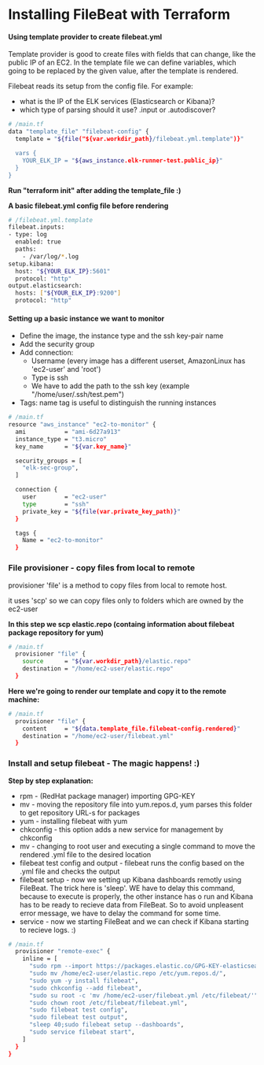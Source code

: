 # Installing FileBeat with Terraform

#### Using template provider to create filebeat.yml

Template provider is good to create files with fields that can change, like the public IP of an EC2.
In the template file we can define variables, which going to be replaced by the given value, after the template is rendered.

Filebeat reads its setup from the config file. For example:
 - what is the IP of the ELK services (Elasticsearch or Kibana)?
 - which type of parsing should it use? .input or .autodiscover?


```sh
# /main.tf
data "template_file" "filebeat-config" {
  template = "${file("${var.workdir_path}/filebeat.yml.template")}"

  vars {
    YOUR_ELK_IP = "${aws_instance.elk-runner-test.public_ip}"
  }
}
```
**Run "terraform init" after adding the template_file :)**

**A basic filebeat.yml config file before rendering**

```sh
# /filebeat.yml.template
filebeat.inputs:
- type: log
  enabled: true
  paths:
    - /var/log/*.log
setup.kibana:
  host: "${YOUR_ELK_IP}:5601"
  protocol: "http"
output.elasticsearch:
  hosts: ["${YOUR_ELK_IP}:9200"]
  protocol: "http"
```

#### Setting up a basic instance we want to monitor

- Define the image, the instance type and the ssh key-pair name
- Add the security group
- Add connection:
    - Username (every image has a different userset, AmazonLinux has 'ec2-user' and 'root')
    - Type is ssh
    - We have to add the path to the ssh key (example "/home/user/.ssh/test.pem")
- Tags: name tag is useful to distinguish the running instances

```sh
# /main.tf
resource "aws_instance" "ec2-to-monitor" {
  ami           = "ami-6d27a913"
  instance_type = "t3.micro"
  key_name      = "${var.key_name}"

  security_groups = [
    "elk-sec-group",
  ]

  connection {
    user        = "ec2-user"
    type        = "ssh"
    private_key = "${file(var.private_key_path)}"
  }

  tags {
    Name = "ec2-to-monitor"
  }
```
### File provisioner - copy files from local to remote

provisioner 'file' is a method to copy files from local to remote host.

it uses 'scp' so we can copy files only to folders which are owned by the ec2-user

**In this step we scp elastic.repo (containg information about filebeat package repository for yum)**
```sh
# /main.tf
  provisioner "file" {
    source      = "${var.workdir_path}/elastic.repo"
    destination = "/home/ec2-user/elastic.repo"
  }
```

**Here we're going to render our template and copy it to the remote machine:**

```sh
# /main.tf
  provisioner "file" {
    content     = "${data.template_file.filebeat-config.rendered}"
    destination = "/home/ec2-user/filebeat.yml"
  }
```

### Install and setup filebeat - The magic happens! :)

**Step by step explanation:**
- rpm - (RedHat package manager) importing GPG-KEY
- mv - moving the repository file into yum.repos.d, yum parses this folder to get repository URL-s for packages
- yum - installing filebeat with yum
- chkconfig - this option adds a new service for management by chkconfig
- mv - changing to root user and executing a single command to move the rendered .yml file to the desired location
- filebeat test config and output - filebeat runs the config based on the .yml file and checks the output
- filebeat setup - now we setting up Kibana dashboards remotly using FileBeat. The trick here is 'sleep'. WE have to delay this command, because to execute is properly, the other instance has o run and Kibana has to be ready to recieve data from FileBeat. So to avoid unpleasent error message, we have to delay the command for some time.
- service - now we starting FileBeat and we can check if Kibana starting to recieve logs. :)
```sh
# /main.tf
  provisioner "remote-exec" {
    inline = [
      "sudo rpm --import https://packages.elastic.co/GPG-KEY-elasticsearch",
      "sudo mv /home/ec2-user/elastic.repo /etc/yum.repos.d/",
      "sudo yum -y install filebeat",
      "sudo chkconfig --add filebeat",
      "sudo su root -c 'mv /home/ec2-user/filebeat.yml /etc/filebeat/'",
      "sudo chown root /etc/filebeat/filebeat.yml",
      "sudo filebeat test config",
      "sudo filebeat test output",
      "sleep 40;sudo filebeat setup --dashboards",
      "sudo service filebeat start",
    ]
  }
}
```
